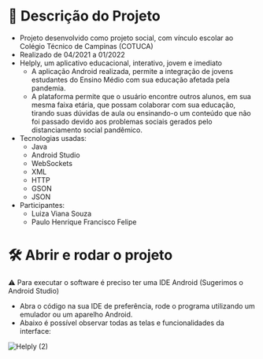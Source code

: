 # 📁 Descrição do Projeto
  - Projeto desenvolvido como projeto social, com vínculo escolar ao Colégio Técnico de Campinas (COTUCA)
  - Realizado de 04/2021 a 01/2022
  - Helply, um aplicativo educacional, interativo, jovem e imediato
    - A aplicação Android realizada, permite a integração de jovens estudantes do Ensino Médio com sua educação afetada pela pandemia.
    - A plataforma permite que o usuário encontre outros alunos, em sua mesma faixa etária, que possam colaborar com sua educação, tirando suas dúvidas de aula ou ensinando-o um conteúdo que não foi passado devido aos problemas sociais gerados pelo distanciamento social pandêmico.
  - Tecnologias usadas:
    - Java
    - Android Studio
    - WebSockets
    - XML
    - HTTP
    - GSON
    - JSON
  - Participantes:
    - Luiza Viana Souza
    - Paulo Henrique Francisco Felipe
    
# 🛠️ Abrir e rodar o projeto

⚠️ Para executar o software é preciso ter uma IDE Android (Sugerimos o Android Studio)

- Abra o código na sua IDE de preferência, rode o programa utilizando um emulador ou um aparelho Android.
- Abaixo é possível observar todas as telas e funcionalidades da interface:

![Helply (2)](https://user-images.githubusercontent.com/69872395/205062143-6cb8aa18-c694-4952-93f5-3ec9208cdd32.png)
